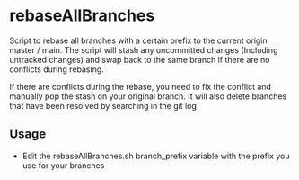 # rebaseAllBranches
Script to rebase all branches with a certain prefix to the current origin master / main. The script will stash any uncommitted changes (Including untracked changes) and swap back to the same branch if there are no conflicts during rebasing.

If there are conflicts during the rebase, you need to fix the conflict and manually pop the stash on your original branch. It will also delete branches that have been resolved by searching in the git log

## Usage
- Edit the rebaseAllBranches.sh branch_prefix variable with the prefix you use for your branches
